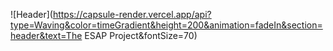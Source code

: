 ![Header](https://capsule-render.vercel.app/api?type=Waving&color=timeGradient&height=200&animation=fadeIn&section=header&text=The ESAP Project&fontSize=70)
